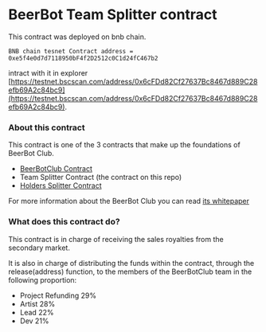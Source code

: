 # BeerBot Team Splitter contract

This contract was deployed on bnb chain.
```
BNB chain tesnet Contract address = 0xe5f4e0d7d7118950bF4f2D2512c0C1d24fC467b2
```
intract with it in explorer [https://testnet.bscscan.com/address/0x6cFDd82Cf27637Bc8467d889C28efb69A2c84bc9](https://testnet.bscscan.com/address/0x6cFDd82Cf27637Bc8467d889C28efb69A2c84bc9).

### About this contract

This contract is one of the 3 contracts that make up the foundations of BeerBot Club.

- [BeerBotClub Contract](https://github.com/FelixGarciaDev/BeerBotContract)
- Team Splitter Contract (the contract on this repo)
- [Holders Splitter Contract](https://github.com/FelixGarciaDev/BeerBotHoldersSplitter)

For more information about the BeerBot Club you can read [its whitepaper](https://beerbot.club/WhitepaperBeerBotClub.pdf)

### What does this contract do?
This contract is in charge of receiving the sales royalties from the secondary market.

It is also in charge of distributing the funds within the contract, through the release(address) function, to the members of the BeerBotClub team in the following proportion:

- Project Refunding 29%
- Artist 28%
- Lead 22%
- Dev 21%